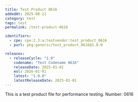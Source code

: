 ```yaml
---
title: Test Product 0616
addedAt: 2025-08-21
category: test
tags: test
permalink: /test-product-0616

identifiers:
  - cpe: cpe:2.3:a:testvendor:test_product_0616
  - purl: pkg:generic/test_product_0616@1.0.0

releases:
  - releaseCycle: "1.0"
    codename: "Test Codename 0616"
    releaseDate: 2025-01-01
    eol: 2026-01-01
    latest: "1.0.0"
    latestReleaseDate: 2025-01-01
---
```


This is a test product file for performance testing. Number: 0616
